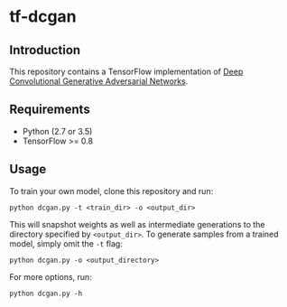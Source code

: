 # tf-dcgan

## Introduction

This repository contains a TensorFlow implementation of [Deep Convolutional Generative Adversarial Networks](http://arxiv.org/abs/1511.06434).

## Requirements

 - Python (2.7 or 3.5)
 - TensorFlow >= 0.8

## Usage

To train your own model, clone this repository and run:

```
python dcgan.py -t <train_dir> -o <output_dir>
```

This will snapshot weights as well as intermediate generations to the directory specified by `<output_dir>`. To generate samples from a trained model, simply omit the `-t` flag:

```
python dcgan.py -o <output_directory>
```

For more options, run:

```
python dcgan.py -h
```
